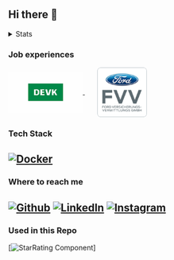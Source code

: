 ## Hi there 👋


<details>
  <summary>Stats</summary>
![Top Languages](https://github-readme-stats.vercel.app/api/top-langs/?username=TomW03&theme=tokyonight) <!-- Used Languages -->
<!-- ![](https://komarev.com/ghpvc/?username=TomW03&color=red)--> <!-- Profile Views -->
</details>


### Job experiences
<a href="https://devk.de">
    <img style="vertical-align: middle; height: 100px; object-fit: contain;" 
         src="https://github.com/TomW03/TomW03/blob/main/assets/logos/DEVK_Versicherung_logo.png" width="150" alt="DEVK Versicherung Logo">
</a>
<a href="https://fvv.de">
    <img style="vertical-align: middle; height: 100px; object-fit: contain;" 
         src="https://github.com/TomW03/TomW03/blob/main/assets/logos/Ford_Versicherungsvermittlungs_GmbH_logo.png" width="150" alt="Ford Versicherungs-vermittlungs GmbH">
</a>

<!--
[![DEVK](https://readme-components.vercel.app/api?component=experience&company=DEVK)](https://www.devk.de)
[![Ford Versicherungs-Vermittlungs GmbH](https://readme-components.vercel.app/api?component=experience&company=Ford%20Versicherungs-Vermittlungs%20GmbH)](https://fvv.de)
[![Ford Versicherungs-Vermittlungs GmbH](https://github.com/TomW03/TomW03/blob/main/assets/logos/Ford_Versicherungsvermittlungs_GmbH_logo.png)](https://fvv.de)-->


### Tech Stack
[![Docker](https://readme-components.vercel.app/api?component=star-rating&skill=docker3&text=3)](https://github.com/harish-sethuraman/readme-components)
-

### Where to reach me
 
[![Github](https://img.shields.io/badge/-Github-181717?style=for-the-badge&logo=Github&logoColor=white)](https://github.com/TomW03)
[![LinkedIn](https://img.shields.io/badge/-LinkedIn-0077B5?style=for-the-badge&logo=LinkedIn&logoColor=white)](https://www.linkedin.com/in/tom-w-709866253)
[![Instagram](https://img.shields.io/badge/Instagram-%23E4405F.svg?style=for-the-badge&logo=Instagram&logoColor=white)](https://www.instagram.com/tomwe03)
-
### Used in this Repo
[![StarRating Component](https://github.com/harish-sethuraman/readme-components)]
<!--
**TomW03/TomW03** is a ✨ _special_ ✨ repository because its `README.md` (this file) appears on your GitHub profile.

Here are some ideas to get you started:

- 🔭 I’m currently working on ...
- 🌱 I’m currently learning ...
- 👯 I’m looking to collaborate on ...
- 🤔 I’m looking for help with ...
- 💬 Ask me about ...
- 📫 How to reach me: ...
- 😄 Pronouns: ...
- ⚡ Fun fact: ...
[![]()]()
-->
